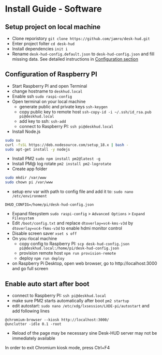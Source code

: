 # Install Guide - Software


## Setup project on local machine

- Clone reporistory `git clone https://github.com/jamro/desk-hud.git`
- Enter project folter `cd desk-hud`
- Install dependencies `init i`
- Rename `desk-hud-config.default.json` to `desk-hud-config.json` and fill missing data. See detailed instructions in [Configuration section](./configuration.md)

## Configuration of Raspberry PI

- Start Raspberry PI and open Terminal 
- change hostname to `deskhud.local`
- Enable ssh `sudo raspi-config`
- Open terminal on your local machine
  - generate public and private keys `ssh-keygen`
  - copy public key to remote host `ssh-copy-id -i ~/.ssh/id_rsa.pub pi@deskhud.local`
  - add key to ssh: `ssh-add`
  - connect to Raspberry PI: `ssh pi@deskhud.local`
- Install Node.js 
```bash
sudo su
curl -fsSL https://deb.nodesource.com/setup_18.x | bash -
sudo apt-get install -y nodejs
```
- Install PM2 `sudo npm install pm2@latest -g`
- Install PM@ log rotate `pm2 install pm2-logrotate`
- Create app folder
```bash
sudo mkdir /var/www
sudo chown pi /var/www
```
- setup env var with path to config file and add it to: `sudo nano /etc/environment`
```
DHUD_CONFIG=/home/pi/desk-hud-config.json 
```
- Expand filesystem `sudo raspi-config` > `Advanced Options` > `Expand Filesystem`
- Edit `/boot/config.txt` and replace `dtoverlay=vc4-kms-v3d` by `dtoverlay=vc4-fkms-v3d` to enable hdmi monitor control
- Disable screen saver `xset s off`
- On you rlocal machine
  - copy config to Raspberry PI: `scp desk-hud-config.json pi@deskhud.local:/home/pi/desk-hud-config.json `
  - provision remote host `npm run provision-remote`
  - deploy `npm run deploy`
- on Raspberry Pi Desktop, open web browser, go to http://localhost:3000 and go full screen


## Enable auto start after boot
  - connect to Raspberry PI: `ssh pi@deskhud.local`
- make sure PM2 starts automatically after boot `pm2 startup`
- edit autostart: `sudo nano /etc/xdg/lxsession/LXDE-pi/autostart` and add following lines
```
@chromium-browser --kiosk http://localhost:3000/
@unclutter -idle 0.1 -root
```
- Reload of the page may be necessary sine Desk-HUD server may not be immediately available 

In order to exit Chromium kiosk mode, press Ctrl+F4